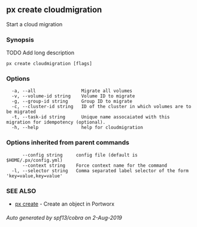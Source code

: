 ## px create cloudmigration

Start a cloud migration

### Synopsis

TODO Add long description

```
px create cloudmigration [flags]
```

### Options

```
  -a, --all                 Migrate all volumes
  -v, --volume-id string    Volume ID to migrate
  -g, --group-id string     Group ID to migrate
  -c, --cluster-id string   ID of the cluster in which volumes are to be migrated
  -t, --task-id string      Unique name assocaiated with this migration for idempotency (optional).
  -h, --help                help for cloudmigration
```

### Options inherited from parent commands

```
      --config string     config file (default is $HOME/.px/config.yml)
      --context string    Force context name for the command
  -l, --selector string   Comma separated label selector of the form 'key=value,key=value'
```

### SEE ALSO

* [px create](px_create.md)	 - Create an object in Portworx

###### Auto generated by spf13/cobra on 2-Aug-2019
